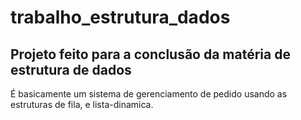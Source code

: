# trabalho_estrutura_dados

## Projeto feito para a conclusão da matéria de estrutura de dados

É basicamente um sistema de gerenciamento de pedido usando as estruturas de fila, e lista-dinamica. 
